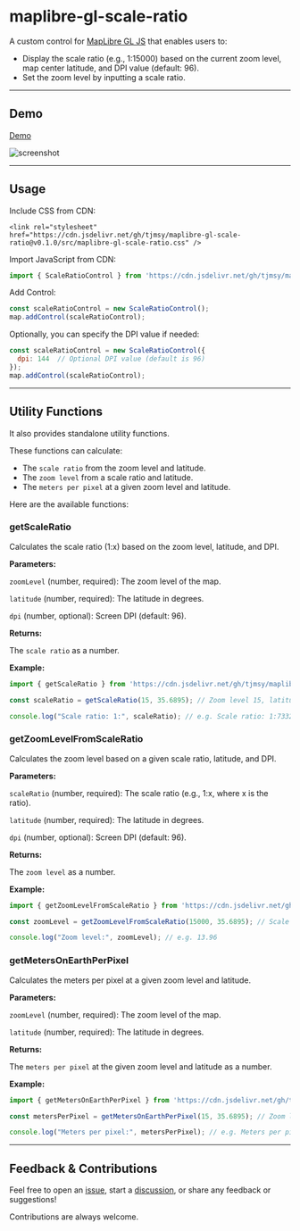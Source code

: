 # maplibre-gl-scale-ratio

A custom control for [MapLibre GL JS](https://github.com/maplibre/maplibre-gl-js/) that enables users to:  
- Display the scale ratio (e.g., 1:15000) based on the current zoom level, map center latitude, and DPI value (default: 96).
- Set the zoom level by inputting a scale ratio.

---

## Demo  

[Demo](https://tjmsy.github.io/maplibre-gl-scale-ratio/)

![screenshot](https://tjmsy.github.io/maplibre-gl-scale-ratio/assets/images/screenshot.png)

---

## Usage  

Include CSS from CDN:

```
<link rel="stylesheet" href="https://cdn.jsdelivr.net/gh/tjmsy/maplibre-gl-scale-ratio@v0.1.0/src/maplibre-gl-scale-ratio.css" />
```

Import JavaScript from CDN:

```javascript
import { ScaleRatioControl } from 'https://cdn.jsdelivr.net/gh/tjmsy/maplibre-gl-scale-ratio@v0.1.0/src/maplibre-gl-scale-ratio.js';
```

Add Control:

```javascript
const scaleRatioControl = new ScaleRatioControl();  
map.addControl(scaleRatioControl);
```

Optionally, you can specify the DPI value if needed:

```javascript
const scaleRatioControl = new ScaleRatioControl({
  dpi: 144  // Optional DPI value (default is 96)
});
map.addControl(scaleRatioControl);
```

---

## Utility Functions  

It also provides standalone utility functions.

These functions can calculate:  

- The `scale ratio` from the zoom level and latitude.
- The `zoom level` from a scale ratio and latitude.
- The `meters per pixel` at a given zoom level and latitude.

Here are the available functions:

### getScaleRatio

Calculates the scale ratio (1:x) based on the zoom level, latitude, and DPI.

**Parameters:**

`zoomLevel` (number, required): The zoom level of the map.

`latitude` (number, required): The latitude in degrees.

`dpi` (number, optional): Screen DPI (default: 96).

**Returns:**

The `scale ratio` as a number.

**Example:**

```javascript
import { getScaleRatio } from 'https://cdn.jsdelivr.net/gh/tjmsy/maplibre-gl-scale-ratio@v0.1.0/src/maplibre-gl-scale-ratio.js';

const scaleRatio = getScaleRatio(15, 35.6895); // Zoom level 15, latitude 35.6895 (Tokyo)

console.log("Scale ratio: 1:", scaleRatio); // e.g. Scale ratio: 1:7332
```

### getZoomLevelFromScaleRatio

Calculates the zoom level based on a given scale ratio, latitude, and DPI.

**Parameters:**

`scaleRatio` (number, required): The scale ratio (e.g., 1:x, where x is the ratio).

`latitude` (number, required): The latitude in degrees.

`dpi` (number, optional): Screen DPI (default: 96).

**Returns:**

The `zoom level` as a number.

**Example:**

```javascript
import { getZoomLevelFromScaleRatio } from 'https://cdn.jsdelivr.net/gh/tjmsy/maplibre-gl-scale-ratio@v0.1.0/src/maplibre-gl-scale-ratio.js';

const zoomLevel = getZoomLevelFromScaleRatio(15000, 35.6895); // Scale ratio 1:15000, latitude 35.6895 (Tokyo)

console.log("Zoom level:", zoomLevel); // e.g. 13.96
```

### getMetersOnEarthPerPixel

Calculates the meters per pixel at a given zoom level and latitude.

**Parameters:**

`zoomLevel` (number, required): The zoom level of the map.

`latitude` (number, required): The latitude in degrees.

**Returns:**

The `meters per pixel` at the given zoom level and latitude as a number.

**Example:**

```javascript
import { getMetersOnEarthPerPixel } from 'https://cdn.jsdelivr.net/gh/tjmsy/maplibre-gl-scale-ratio@v0.1.0/src/maplibre-gl-scale-ratio.js';

const metersPerPixel = getMetersOnEarthPerPixel(15, 35.6895); // Zoom level 15, latitude 35.6895 (Tokyo)

console.log("Meters per pixel:", metersPerPixel); // e.g. Meters per pixel: 1.940
```

---

## Feedback & Contributions  

Feel free to open an [issue](https://github.com/tjmsy/maplibre-gl-scale-ratio/issues), start a [discussion](https://github.com/tjmsy/maplibre-gl-scale-ratio/discussions), or share any feedback or suggestions!

Contributions are always welcome.
